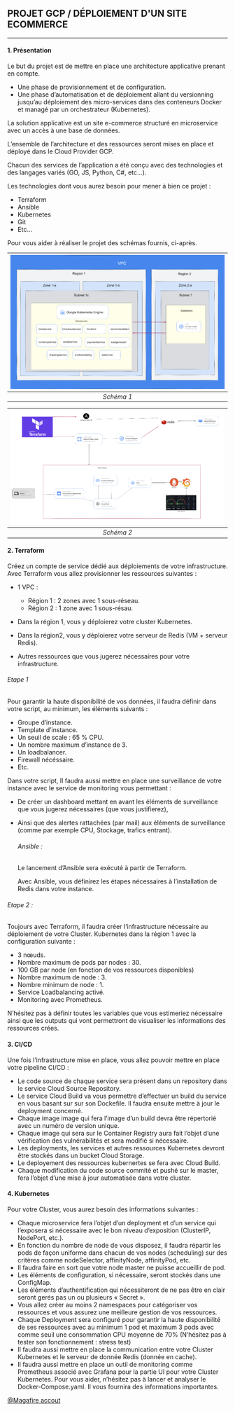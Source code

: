 ## PROJET GCP / DÉPLOIEMENT D'UN SITE ECOMMERCE

---

#### 1. Présentation

Le but du projet est de mettre en place une architecture applicative prenant en compte.

- Une phase de provisionnement et de configuration.
- Une phase d’automatisation et de déploiement allant du versionning jusqu’au déploiement
  des micro-services dans des conteneurs Docker et managé par un orchestrateur (Kubernetes).

La solution applicative est un site e-commerce structuré en microservice avec un accès à une base de données.

L’ensemble de l’architecture et des ressources seront mises en place et déployé dans le Cloud Provider GCP.

Chacun des services de l’application a été conçu avec des technologies et des langages variés (GO, JS, Python, C#, etc…).

Les technologies dont vous aurez besoin pour mener à bien ce projet :

- Terraform
- Ansible
- Kubernetes
- Git
- Etc…

Pour vous aider à réaliser le projet des schémas fournis, ci-après.

| ![image1.jpg](https://raw.githubusercontent.com/gcp-project-formation/terraform/main/images/image1.png) |
| :-----------------------------------------------------------------------------------------------------: |
|                                               _Schéma 1_                                                |

| ![image1.jpg](https://raw.githubusercontent.com/gcp-project-formation/terraform/main/images/image2.png) |
| :-----------------------------------------------------------------------------------------------------: |
|                                               _Schéma 2_                                                |

#### 2. Terraform

Créez un compte de service dédié aux déploiements de votre infrastructure.
Avec Terraform vous allez provisionner les ressources suivantes :

- 1 VPC :

  - Région 1 : 2 zones avec 1 sous-réseau.
  - Région 2 : 1 zone avec 1 sous-résau.

- Dans la région 1, vous y déploierez votre cluster Kubernetes.
- Dans la région2, vous y déploierez votre serveur de Redis (VM + serveur Redis).
- Autres ressources que vous jugerez nécessaires pour votre infrastructure.

###### Etape 1

Pour garantir la haute disponibilité de vos données, il faudra définir dans votre script, au minimum, les éléments suivants :

- Groupe d’instance.
- Template d’instance.
- Un seuil de scale : 65 % CPU.
- Un nombre maximum d’instance de 3.
- Un loadbalancer.
- Firewall nécéssaire.
- Etc.

Dans votre script, Il faudra aussi mettre en place une surveillance de votre instance avec le service de monitoring vous permettant :

- De créer un dashboard mettant en avant les éléments de surveillance que vous jugerez nécessaires (que vous justifierez),
- Ainsi que des alertes rattachées (par mail) aux éléments de surveillance (comme par exemple CPU, Stockage, trafics entrant).

    ###### Ansible :

    Le lancement d’Ansible sera exécuté à partir de Terraform.

    Avec Ansible, vous définirez les étapes nécessaires à l’installation de Redis dans votre instance.

###### Etape 2 :

Toujours avec Terraform, il faudra créer l’infrastructure nécessaire au déploiement de votre Cluster.
Kubernetes dans la région 1 avec la configuration suivante :

- 3 nœuds.
- Nombre maximum de pods par nodes : 30.
- 100 GB par node (en fonction de vos ressources disponibles)
- Nombre maximum de node : 3.
- Nombre minimum de node : 1.
- Service Loadbalancing activé.
- Monitoring avec Prometheus.

N’hésitez pas à définir toutes les variables que vous estimeriez nécessaire ainsi que les outputs qui vont permettront de visualiser les informations des ressources crées.

#### 3. CI/CD

Une fois l’infrastructure mise en place, vous allez pouvoir mettre en place votre pipeline CI/CD :

- Le code source de chaque service sera présent dans un repository dans le service Cloud Source Repository.
- Le service Cloud Build va vous permettre d’effectuer un build du service en vous basant sur sur son Dockefile. Il faudra ensuite mettre à jour le deployment concerné.
- Chaque image image qui fera l’image d’un build devra être répertorié avec un numéro de version unique.
- Chaque image qui sera sur le Container Registry aura fait l’objet d’une vérification des vulnérabilités et sera modifié si nécessaire.
- Les deployments, les services et autres ressources Kubernetes devront être stockés dans un bucket Cloud Storage.
- Le deployement des ressources kubernertes se fera avec Cloud Build.
- Chaque modification du code source commité et pushé sur le master, fera l’objet d’une mise à jour automatisée dans votre cluster.

#### 4. Kubernetes

Pour votre Cluster, vous aurez besoin des informations suivantes :

- Chaque microservice fera l’objet d’un deployment et d’un service qui l’exposera si nécessaire avec le bon niveau d’exposition (ClusterIP, NodePort, etc.).
- En fonction du nombre de node de vous disposez, il faudra répartir les pods de façon uniforme dans chacun de vos nodes (scheduling) sur des critères comme nodeSelector, affinityNode, affinityPod, etc.
- Il faudra faire en sort que votre node master ne puisse accueillir de pod.
- Les éléments de configuration, si nécessaire, seront stockés dans une ConfigMap.
- Les éléments d’authentification qui nécessiteront de ne pas être en clair seront gerés pas un ou plusieurs « Secret ».
- Vous allez créer au moins 2 namespaces pour catégoriser vos ressources et vous assurez une meilleure gestion de vos ressources.
- Chaque Deployment sera configuré pour garantir la haute disponibilité de ses ressources avec au minimum 1 pod et maximum 3 pods avec comme seuil une consommation CPU moyenne de 70% (N’hésitez pas à tester son fonctionnement : stress test)
- Il faudra aussi mettre en place la communication entre votre Cluster Kubernetes et le serveur de donnée Redis (donnée en cache).
- Il faudra aussi mettre en place un outil de monitoring comme Prometheus associé avec Grafana pour la partie UI pour votre Cluster Kubernetes. Pour vous aider, n’hésitez pas à lancer et analyser le Docker-Compose.yaml. Il vous fournira des informations importantes.

[@Magafire accout](https://github.com/Magafire)

